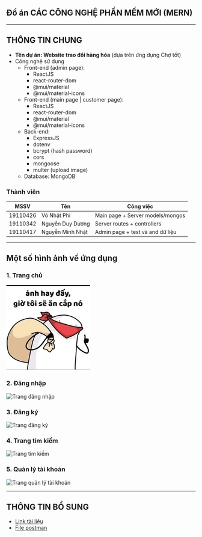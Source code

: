 ## **Đồ án CÁC CÔNG NGHỆ PHẦN MỀM MỚI (MERN)**

---

## THÔNG TIN CHUNG
- **Tên dự án: Website trao đổi hàng hóa** (dựa trên ứng dụng Chợ tốt)
- Công nghệ sử dụng
    - Front-end (admin page): 
        - ReactJS
        - react-router-dom
        - @mui/material
        - @mui/material-icons
    - Front-end (main page | customer page): 
        - ReactJS
        - react-router-dom
        - @mui/material
        - @mui/material-icons
    - Back-end: 
        - ExpressJS
        - dotenv
        - bcrypt (hash password)
        - cors
        - mongoose
        - multer (upload image)
    - Database: MongoDB

### Thành viên
| MSSV         | Tên               | Công việc                        |
|--------------|-------------------|----------------------------------|
| 19110426     | Võ Nhật Phi       | Main page + Server models/mongos |   
| 19110342     | Nguyễn Duy Dương  | Server routes + controllers      |   
| 19110417     | Nguyễn Minh Nhật  | Admin page + test và and dữ liệu |

---

## Một số hình ảnh về ứng dụng
### 1. Trang chủ   
![Ảnh stolen](./resources/nice_pic_now_i_stole_it.jpg)
### 2. Đăng nhập   
![Trang đăng nhập]()
### 3. Đăng ký    
![Trang đăng ký]()
### 4. Trang tìm kiếm    
![Trang tìm kiếm]()
### 5. Quản lý tài khoản     
![Trang quản lý tài khoản]()

---

## THÔNG TIN BỔ SUNG
- [Link tài liệu](https://drive.google.com/drive/folders/1GE0JkGc4ClinVZ3PukjvfPX4iqAhyxM8?usp=sharing)
- [File postman](./resources/Good_Fair.postman_collection.json)